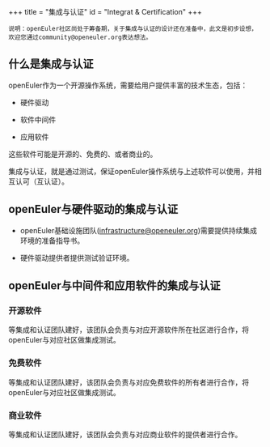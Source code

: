 +++
title = "集成与认证"
id = "Integrat & Certification"
+++


```
说明：openEuler社区尚处于筹备期，关于集成与认证的设计还在准备中，此文是初步设想，欢迎您通过community@openeuler.org表达想法。

```
## 什么是集成与认证

openEuler作为一个开源操作系统，需要给用户提供丰富的技术生态，包括：

- 硬件驱动

- 软件中间件

- 应用软件

这些软件可能是开源的、免费的、或者商业的。

集成与认证，就是通过测试，保证openEuler操作系统与上述软件可以使用，并相互认可（互认证）。

## openEuler与硬件驱动的集成与认证

- openEuler基础设施团队(infrastructure@openeuler.org)需要提供持续集成环境的准备指导书。

- 硬件驱动提供者提供测试验证环境。

## openEuler与中间件和应用软件的集成与认证

### 开源软件

等集成和认证团队建好，该团队会负责与对应开源软件所在社区进行合作，将openEuler与对应社区做集成测试。

### 免费软件

等集成和认证团队建好，该团队会负责与对应免费软件的所有者进行合作，将openEuler与对应社区做集成测试。

### 商业软件

等集成和认证团队建好，该团队会负责与对应商业软件的提供者进行合作。